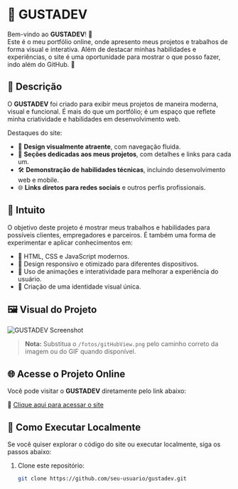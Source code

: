 # 🌟 GUSTADEV

Bem-vindo ao **GUSTADEV**! 💼  
Este é o meu portfólio online, onde apresento meus projetos e trabalhos de forma visual e interativa. Além de destacar minhas habilidades e experiências, o site é uma oportunidade para mostrar o que posso fazer, indo além do GitHub. 🚀

## 📝 Descrição

O **GUSTADEV** foi criado para exibir meus projetos de maneira moderna, visual e funcional. É mais do que um portfólio; é um espaço que reflete minha criatividade e habilidades em desenvolvimento web.  

Destaques do site:  
- 🎨 **Design visualmente atraente**, com navegação fluida.  
- 📂 **Seções dedicadas aos meus projetos**, com detalhes e links para cada um.  
- 🛠️ **Demonstração de habilidades técnicas**, incluindo desenvolvimento web e mobile.  
- 🌐 **Links diretos para redes sociais** e outros perfis profissionais.  

## 🎯 Intuito

O objetivo deste projeto é mostrar meus trabalhos e habilidades para possíveis clientes, empregadores e parceiros. É também uma forma de experimentar e aplicar conhecimentos em:  
- 📄 HTML, CSS e JavaScript modernos.  
- 🚀 Design responsivo e otimizado para diferentes dispositivos.  
- 🎨 Uso de animações e interatividade para melhorar a experiência do usuário.  
- 🌟 Criação de uma identidade visual única.  

## 🖼️ Visual do Projeto

![GUSTADEV Screenshot](/fotos/gitHubView.png)

> **Nota:** Substitua o `/fotos/gitHubView.png` pelo caminho correto da imagem ou do GIF quando disponível.

## 🌐 Acesse o Projeto Online

Você pode visitar o **GUSTADEV** diretamente pelo link abaixo:

🔗 [Clique aqui para acessar o site](https://www.seusite.com)

## 🚀 Como Executar Localmente

Se você quiser explorar o código do site ou executar localmente, siga os passos abaixo:  

1. Clone este repositório:  
   ```bash
   git clone https://github.com/seu-usuario/gustadev.git
